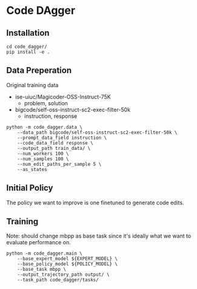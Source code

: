 # Code DAgger

## Installation

```
cd code_dagger/
pip install -e .
```

## Data Preperation

Original training data
- ise-uiuc/Magicoder-OSS-Instruct-75K 
    - problem, solution
- bigcode/self-oss-instruct-sc2-exec-filter-50k
    - instruction, response

```
python -m code_dagger.data \
    --data_path bigcode/self-oss-instruct-sc2-exec-filter-50k \
    --prompt_data_field instruction \
    --code_data_field response \
    --output_path train_data/ \
    --num_workers 100 \
    --num_samples 100 \
    --num_edit_paths_per_sample 5 \
    --as_states
```

## Initial Policy

The policy we want to improve is one finetuned to generate code edits.

## Training

Note: should change mbpp as base task since it's ideally what we want to evaluate performance on.

```
python -m code_dagger.main \
    --base_expert_model ${EXPERT_MODEL} \
    --base_policy_model ${POLICY_MODEL} \
    --base_task mbpp \
    --output_trajectory_path output/ \
    --task_path code_dagger/tasks/
```

